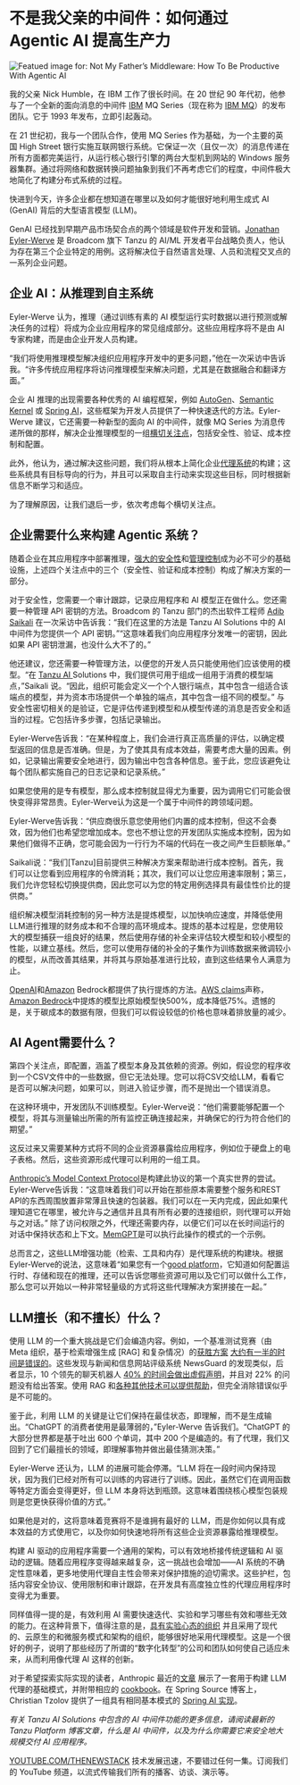 # 不是我父亲的中间件：如何通过 Agentic AI 提高生产力

![Featued image for: Not My Father’s Middleware: How To Be Productive With Agentic AI](https://cdn.thenewstack.io/media/2025/02/85d1a35f-how-to-be-productive-with-agentic-ai-1024x576.jpg)

我的父亲 Nick Humble，在 IBM 工作了很长时间。在 20 世纪 90 年代初，他参与了一个全新的面向消息的中间件 [IBM](https://www.ibm.com?utm_content=inline+mention) MQ Series（现在称为 [IBM MQ](https://www.ibm.com/products/mq)）的发布团队。它于 1993 年发布，立即引起轰动。

在 21 世纪初，我与一个团队合作，使用 MQ Series 作为基础，为一个主要的英国 High Street 银行实施互联网银行系统。它保证一次（且仅一次）的消息传递在所有方面都完美运行，从运行核心银行引擎的两台大型机到网站的 Windows 服务器集群。通过将网络和数据转换问题抽象到我们不再考虑它们的程度，中间件极大地简化了构建分布式系统的过程。

快进到今天，许多企业都在想知道在哪里以及如何才能很好地利用生成式 AI (GenAI) 背后的大型语言模型 (LLM)。

GenAI 已经找到早期产品市场契合点的两个领域是软件开发和营销。[Jonathan Eyler-Werve](https://www.linkedin.com/in/eylerwerve/) 是 Broadcom 旗下 Tanzu 的 AI/ML 开发者平台战略负责人，他认为存在第三个企业特定的用例。这将解决位于自然语言处理、人员和流程交叉点的一系列企业问题。

## 企业 AI：从推理到自主系统

Eyler-Werve 认为，推理（通过训练有素的 AI 模型运行实时数据以进行预测或解决任务的过程）将成为企业应用程序的常见组成部分。这些应用程序将不是由 AI 专家构建，而是由企业开发人员构建。

“我们将使用推理模型解决组织应用程序开发中的更多问题，”他在一次采访中告诉我。“许多传统应用程序将访问推理模型来解决问题，尤其是在数据融合和翻译方面。”

企业 AI 推理的出现需要各种优秀的 AI 编程框架，例如 [AutoGen](https://microsoft.github.io/autogen/dev//index.html)、[Semantic Kernel](https://learn.microsoft.com/en-us/semantic-kernel/overview/) 或 [Spring AI](https://spring.io/projects/spring-ai)，这些框架为开发人员提供了一种快速迭代的方法。Eyler-Werve 建议，它还需要一种新型的面向 AI 的中间件，就像 MQ Series 为消息传递所做的那样，解决企业推理模型的一组[横切关注点](https://thenewstack.io/vmwares-golden-path/)，包括安全性、验证、成本控制和配置。

此外，他认为，通过解决这些问题，我们将从根本上简化企业[代理系统](https://thenewstack.io/ai-agents-a-comprehensive-introduction-for-developers/)的构建；这些系统具有目标导向的行为，并且可以采取自主行动来实现这些目标，同时根据新信息不断学习和适应。

为了理解原因，让我们退后一步，依次考虑每个横切关注点。

## 企业需要什么来构建 Agentic 系统？

随着企业在其应用程序中部署推理，[强大的安全性](https://roadmap.sh/cyber-security)和[管理控制](https://thenewstack.io/kubecon-keynotes-wrestle-with-ai-governance-complexities)成为必不可少的基础设施，上述四个关注点中的三个（安全性、验证和成本控制）构成了解决方案的一部分。

对于安全性，您需要一个审计跟踪，记录应用程序和 AI 模型正在做什么。您还需要一种管理 API 密钥的方法。Broadcom 的 Tanzu 部门的杰出软件工程师 [Adib Saikali](https://www.linkedin.com/in/adibsaikali/) 在一次采访中告诉我：“我们在这里的方法是 Tanzu AI Solutions 中的 AI 中间件为您提供一个 API 密钥。”“这意味着我们向应用程序分发唯一的密钥，因此如果 API 密钥泄漏，也没什么大不了的。”

他还建议，您还需要一种管理方法，以便您的开发人员只能使用他们应该使用的模型。“在 [Tanzu AI ](https://www.vmware.com/solutions/app-platform/ai)Solutions 中，我们提供可用于组成一组用于消费的模型端点，”Saikali 说。“因此，组织可能会定义一个个人银行端点，其中包含一组适合该端点的模型，并为资本市场提供一个单独的端点，其中包含一组不同的模型。”
与安全性密切相关的是验证，它是评估传递到模型和从模型传递的消息是否安全和适当的过程。它包括许多步骤，包括记录输出。

Eyler-Werve告诉我：“在某种程度上，我们会进行真正高质量的评估，以确定模型返回的信息是否准确。但是，为了使其具有成本效益，需要考虑大量的因素。例如，记录输出需要安全地进行，因为输出中包含各种信息。鉴于此，您应该避免让每个团队都实施自己的日志记录和记录系统。”

如果您使用的是专有模型，那么成本控制就显得尤为重要，因为调用它们可能会很快变得非常昂贵。Eyler-Werve认为这是一个属于中间件的跨领域问题。

Eyler-Werve告诉我：“供应商很乐意您使用他们内置的成本控制，但这不会奏效，因为他们也希望您增加成本。您也不想让您的开发团队实施成本控制，因为如果他们做得不正确，您可能会因为一行行为不端的代码在一夜之间产生巨额账单。”

Saikali说：“我们[Tanzu]目前提供三种解决方案来帮助进行成本控制。首先，我们可以让您看到应用程序的令牌消耗；其次，我们可以让您应用速率限制；第三，我们允许您轻松切换提供商，因此您可以为您的特定用例选择具有最佳性价比的提供商。”

组织解决模型消耗控制的另一种方法是提炼模型，以加快响应速度，并降低使用LLM进行推理的财务成本和不合理的高环境成本。提炼的基本过程是，您使用较大的模型捕获一组良好的结果，然后使用存储的补全来评估较大模型和较小模型的性能，以建立基线。然后，您可以使用存储的补全的子集作为训练数据来微调较小的模型，从而改善其结果，并将其与原始基准进行比较，直到这些结果令人满意为止。

[OpenAI](https://platform.openai.com/docs/guides/distillation)和[Amazon](https://aws.amazon.com/?utm_content=inline+mention) Bedrock都提供了执行提炼的方法。[AWS claims](https://aws.amazon.com/bedrock/model-distillation/)声称，[Amazon Bedrock](https://thenewstack.io/building-llm-based-genai-applications-with-amazon-bedrock/)中提炼的模型比原始模型快500%，成本降低75%。遗憾的是，关于碳成本的数据有限，但我们可以假设较低的价格也意味着排放量的减少。

## AI Agent需要什么？
第四个关注点，即配置，涵盖了模型本身及其依赖的资源。例如，假设您的程序收到一个CSV文件中的一些数据，但它无法处理。您可以将CSV交给LLM，看看它是否可以解决问题，如果可以，则进入验证步骤，而不是抛出一个错误消息。

在这种环境中，开发团队不训练模型。Eyler-Werve说：“他们需要能够配置一个模型，将其与测量输出所需的所有监控正确连接起来，并确保它的行为符合他们的期望。”

这反过来又需要某种方式将不同的企业资源暴露给应用程序，例如位于硬盘上的电子表格。然后，这些资源形成代理可以利用的一组工具。

[Anthropic’s Model Context Protocol](https://www.anthropic.com/news/model-context-protocol)是构建此协议的第一个真实世界的尝试。Eyler-Werve告诉我：“这意味着我们可以开始在那些原本需要整个服务和REST API的东西周围放置非常薄且快速的包装器。我们可以在一天内完成，因此如果代理知道它在哪里，被允许与之通信并且具有所有必要的连接组织，则代理可以开始与之对话。”
除了访问权限之外，代理还需要内存，以便它们可以在长时间运行的对话中保持状态和上下文。[MemGPT](https://research.memgpt.ai)是可以执行此操作的模式的一个示例。

总而言之，这些LLM增强功能（检索、工具和内存）是代理系统的构建块。根据Eyler-Werve的说法，这意味着“如果您有一个[good platform](https://thenewstack.io/how-spring-and-java-shaped-internal-developer-platforms)，它知道如何配置运行时、存储和现在的推理，还可以告诉您哪些资源可用以及它们可以做什么工作，那么您可以开始以一种非常轻量级的方式将这些代理解决方案拼接在一起。”

## LLM擅长（和不擅长）什么？
使用 LLM 的一个重大挑战是它们会编造内容。例如，一个基准测试竞赛（由 Meta 组织，基于检索增强生成 [RAG] 和复杂情况）的[获胜方案](https://arxiv.org/pdf/2410.00005) [大约有一半的时间是错误的](https://www.aicrowd.com/challenges/meta-comprehensive-rag-benchmark-kdd-cup-2024/problems/meta-kdd-cup-24-crag-knowledge-graph-and-web-retrieval/leaderboards)。这些发现与新闻和信息网站评级系统 NewsGuard 的发现类似，后者显示，10 个领先的聊天机器人 [40% 的时间会做出虚假声明](https://www.newsguardtech.com/wp-content/uploads/2025/01/December2024AIMisinformationMonitor.pdf)，并且对 22% 的问题没有给出答案。使用 RAG 和[各种其他技术可以提供帮助](https://www.nature.com/articles/d41586-025-00068-5)，但完全消除错误似乎是不可能的。

鉴于此，利用 LLM 的关键是让它们保持在最佳状态，即理解，而不是生成输出。“ChatGPT 的消费者使用是最薄弱的，”Eyler-Werve 告诉我们。“ChatGPT 的大部分世界都是基于吐出 600 个单词，其中 200 个是编造的。有了代理，我们又回到了它们最擅长的领域，即理解事物并做出最佳猜测决策。”

Eyler-Werve 还认为，LLM 的进展可能会停滞。“LLM 将在一段时间内保持现状，因为我们已经对所有可以训练的内容进行了训练。因此，虽然它们在调用函数等特定方面会变得更好，但 LLM 本身将达到瓶颈。这意味着围绕核心模型包装规则是您更快获得价值的方式。”

如果他是对的，这将意味着竞赛将不是谁拥有最好的 LLM，而是你如何以具有成本效益的方式使用它，以及你如何快速地将所有这些企业资源暴露给推理模型。

构建 AI 驱动的应用程序需要一个通用的架构，可以有效地桥接传统逻辑和 AI 驱动的逻辑。随着应用程序变得越来越复杂，这一挑战也会增加——AI 系统的不确定性意味着，更多地使用代理自主性会带来对保护措施的迫切需求。这些护栏，包括内容安全协议、使用限制和审计跟踪，在开发具有高度独立性的代理应用程序时变得尤为重要。

同样值得一提的是，有效利用 AI 需要快速迭代、实验和学习哪些有效和哪些无效的能力。在这种背景下，值得注意的是，[具有实验心态的组织](https://blog.container-solutions.com/why-run-thousands-of-failed-experiments) 并且采用了现代的、云原生的和微服务模式和架构的组织，能够很好地采用代理模型。这是一个很好的例子，说明了那些经历了所谓的“数字化转型”的公司和团队如何使自己适应未来，从而利用像代理 AI 这样的创新。

对于希望探索实际实现的读者，Anthropic 最近的[文章](https://www.anthropic.com/research/building-effective-agents) 展示了一套用于构建 LLM 代理的基础模式，并附带相应的 [cookbook](https://github.com/anthropics/anthropic-cookbook/tree/main/patterns/agents)。在 Spring Source 博客上，Christian Tzolov 提供了一组具有相同基本模式的 [Spring AI 实现](https://spring.io/blog/2025/01/21/spring-ai-agentic-patterns)。

*有关 Tanzu AI Solutions 中包含的 AI 中间件功能的更多信息，请阅读最新的 Tanzu Platform 博客文章，什么是 AI 中间件，以及为什么你需要它来安全地大规模交付 AI 应用程序。*

[YOUTUBE.COM/THENEWSTACK](https://youtube.com/thenewstack?sub_confirmation=1)
技术发展迅速，不要错过任何一集。订阅我们的 YouTube 频道，以流式传输我们所有的播客、访谈、演示等。